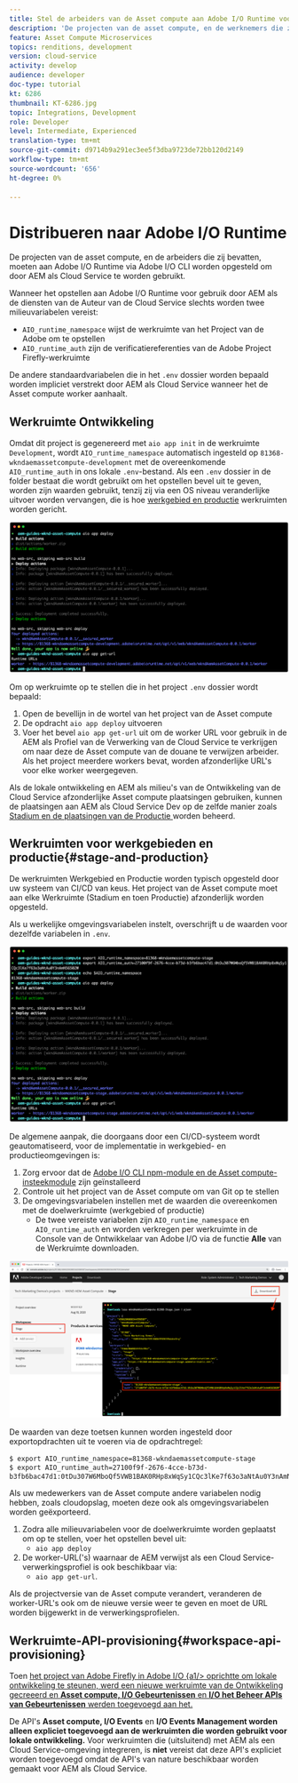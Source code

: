 ```yaml
---
title: Stel de arbeiders van de Asset compute aan Adobe I/O Runtime voor gebruik met AEM als Cloud Service op
description: 'De projecten van de asset compute, en de werknemers die zij bevatten, moeten in Adobe I/O Runtime worden ingezet om door AEM als Cloud Service te worden gebruikt. '
feature: Asset Compute Microservices
topics: renditions, development
version: cloud-service
activity: develop
audience: developer
doc-type: tutorial
kt: 6286
thumbnail: KT-6286.jpg
topic: Integrations, Development
role: Developer
level: Intermediate, Experienced
translation-type: tm+mt
source-git-commit: d9714b9a291ec3ee5f3dba9723de72bb120d2149
workflow-type: tm+mt
source-wordcount: '656'
ht-degree: 0%

---
```



# Distribueren naar Adobe I/O Runtime

De projecten van de asset compute, en de arbeiders die zij bevatten, moeten aan Adobe I/O Runtime via Adobe I/O CLI worden opgesteld om door AEM als Cloud Service te worden gebruikt.

Wanneer het opstellen aan Adobe I/O Runtime voor gebruik door AEM als de diensten van de Auteur van de Cloud Service slechts worden twee milieuvariabelen vereist:

+ `AIO_runtime_namespace` wijst de werkruimte van het Project van de Adobe om te opstellen
+ `AIO_runtime_auth` zijn de verificatiereferenties van de Adobe Project Firefly-werkruimte

De andere standaardvariabelen die in het `.env` dossier worden bepaald worden impliciet verstrekt door AEM als Cloud Service wanneer het de Asset compute worker aanhaalt.

## Werkruimte Ontwikkeling

Omdat dit project is gegenereerd met `aio app init` in de werkruimte `Development`, wordt `AIO_runtime_namespace` automatisch ingesteld op `81368-wkndaemassetcompute-development` met de overeenkomende `AIO_runtime_auth` in ons lokale `.env`-bestand.  Als een `.env` dossier in de folder bestaat die wordt gebruikt om het opstellen bevel uit te geven, worden zijn waarden gebruikt, tenzij zij via een OS niveau veranderlijke uitvoer worden vervangen, die is hoe [werkgebied en productie](#stage-and-production) werkruimten worden gericht.

![Implementatie van AIR-apps met behulp van .env-variabelen](./assets/runtime/development__aio.png)

Om op werkruimte op te stellen die in het project `.env` dossier wordt bepaald:

1. Open de bevellijn in de wortel van het project van de Asset compute
1. De opdracht `aio app deploy` uitvoeren
1. Voer het bevel `aio app get-url` uit om de worker URL voor gebruik in de AEM als Profiel van de Verwerking van de Cloud Service te verkrijgen om naar deze de Asset compute van de douane te verwijzen arbeider. Als het project meerdere workers bevat, worden afzonderlijke URL&#39;s voor elke worker weergegeven.

Als de lokale ontwikkeling en AEM als milieu&#39;s van de Ontwikkeling van de Cloud Service afzonderlijke Asset compute plaatsingen gebruiken, kunnen de plaatsingen aan AEM als Cloud Service Dev op de zelfde manier zoals [Stadium en de plaatsingen van de Productie ](#stage-and-production) worden beheerd.

## Werkruimten voor werkgebieden en productie{#stage-and-production}

De werkruimten Werkgebied en Productie worden typisch opgesteld door uw systeem van CI/CD van keus. Het project van de Asset compute moet aan elke Werkruimte (Stadium en toen Productie) afzonderlijk worden opgesteld.

Als u werkelijke omgevingsvariabelen instelt, overschrijft u de waarden voor dezelfde variabelen in `.env`.

![Implementatie van apps met behulp van exportvariabelen](./assets/runtime/stage__export-and-aio.png)

De algemene aanpak, die doorgaans door een CI/CD-systeem wordt geautomatiseerd, voor de implementatie in werkgebied- en productieomgevingen is:

1. Zorg ervoor dat de [Adobe I/O CLI npm-module en de Asset compute-insteekmodule](../set-up/development-environment.md#aio) zijn geïnstalleerd
1. Controle uit het project van de Asset compute om van Git op te stellen
1. De omgevingsvariabelen instellen met de waarden die overeenkomen met de doelwerkruimte (werkgebied of productie)
   + De twee vereiste variabelen zijn `AIO_runtime_namespace` en `AIO_runtime_auth` en worden verkregen per werkruimte in de Console van de Ontwikkelaar van Adobe I/O via de functie __Alle__ van de Werkruimte downloaden.

![Adobe Developer Console - AIO Runtime Namespace en Auth](./assets/runtime/stage-auth-namespace.png)

De waarden van deze toetsen kunnen worden ingesteld door exportopdrachten uit te voeren via de opdrachtregel:

```
$ export AIO_runtime_namespace=81368-wkndaemassetcompute-stage
$ export AIO_runtime_auth=27100f9f-2676-4cce-b73d-b3fb6bac47d1:0tDu307W6MboQf5VWB1BAK0RHp8xWqSy1CQc3lKe7f63o3aNtAu0Y3nAmN56502W
```

Als uw medewerkers van de Asset compute andere variabelen nodig hebben, zoals cloudopslag, moeten deze ook als omgevingsvariabelen worden geëxporteerd.

1. Zodra alle milieuvariabelen voor de doelwerkruimte worden geplaatst om op te stellen, voer het opstellen bevel uit:
   + `aio app deploy`
1. De worker-URL(&#39;s) waarnaar de AEM verwijst als een Cloud Service-verwerkingsprofiel is ook beschikbaar via:
   + `aio app get-url`.

Als de projectversie van de Asset compute verandert, veranderen de worker-URL&#39;s ook om de nieuwe versie weer te geven en moet de URL worden bijgewerkt in de verwerkingsprofielen.

## Werkruimte-API-provisioning{#workspace-api-provisioning}

Toen [het project van Adobe Firefly in Adobe I/O {a1/> oprichtte om lokale ontwikkeling te steunen, werd een nieuwe werkruimte van de Ontwikkeling gecreeerd en __Asset compute, I/O Gebeurtenissen__ en __I/O het Beheer APIs van Gebeurtenissen__ werden toegevoegd aan het.](../set-up/firefly.md)

De API&#39;s __Asset compute, I/O Events__ en __I/O Events Management worden alleen expliciet toegevoegd aan de werkruimten die worden gebruikt voor lokale ontwikkeling.__ Voor werkruimten die (uitsluitend) met AEM als een Cloud Service-omgeving integreren, is __niet__ vereist dat deze API&#39;s expliciet worden toegevoegd omdat de API&#39;s van nature beschikbaar worden gemaakt voor AEM als Cloud Service.
